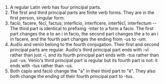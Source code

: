1. A regular Latin verb has four principal parts.
2. The first and third principal parts are finite verb forms. They are in the first person, singular form.
3. faciō, facere, fēcī, factus; interficio, interficere, interfēcī, interfectum -- The third part is identical to prefixing -inter to a form a facio. The first part changes the a to an i in facio, the second part changes the a to an i in facere, and the fourth part changes the ending from -us to -um.
4. Audīo and venīo belong to the fourth conjugation. Their first and second principal parts are regular. Audīo's third principal part ends with -vī rather than just -ī, and its fourth principal part ends with -tus rather than just -us. Venīo's third principal part is regular but its fourth part is not: it ends with -tus rather than -us.
5. Both capīo and faciō change the "a" in their third part to "ē". They also both change the ending of their fourth principal part to -tus.
